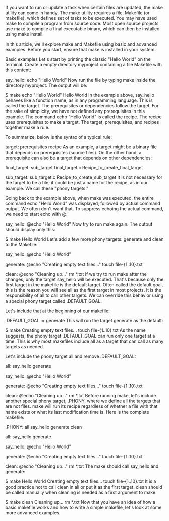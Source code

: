 If you want to run or update a task when certain files are updated, the make utility can come in handy. The make utility requires a file, Makefile (or makefile), which defines set of tasks to be executed. You may have used make to compile a program from source code. Most open source projects use make to compile a final executable binary, which can then be installed using make install.

In this article, we'll explore make and Makefile using basic and advanced examples. Before you start, ensure that make is installed in your system.

Basic examples
Let's start by printing the classic "Hello World" on the terminal. Create a empty directory myproject containing a file Makefile with this content:

say_hello:
        echo "Hello World"
Now run the file by typing make inside the directory myproject. The output will be:

$ make
echo "Hello World"
Hello World
In the example above, say_hello behaves like a function name, as in any programming language. This is called the target. The prerequisites or dependencies follow the target. For the sake of simplicity, we have not defined any prerequisites in this example. The command echo "Hello World" is called the recipe. The recipe uses prerequisites to make a target. The target, prerequisites, and recipes together make a rule.

To summarize, below is the syntax of a typical rule:

target: prerequisites
<TAB> recipe
As an example, a target might be a binary file that depends on prerequisites (source files). On the other hand, a prerequisite can also be a target that depends on other dependencies:

final_target: sub_target final_target.c
	Recipe_to_create_final_target

sub_target: sub_target.c
	Recipe_to_create_sub_target
It is not necessary for the target to be a file; it could be just a name for the recipe, as in our example. We call these "phony targets."

Going back to the example above, when make was executed, the entire command echo "Hello World" was displayed, followed by actual command output. We often don't want that. To suppress echoing the actual command, we need to start echo with @:

say_hello:
        @echo "Hello World"
Now try to run make again. The output should display only this:

$ make
Hello World
Let's add a few more phony targets: generate and clean to the Makefile:

say_hello:
        @echo "Hello World"

generate:
	@echo "Creating empty text files..."
	touch file-{1..10}.txt

clean:
	@echo "Cleaning up..."
	rm *.txt
If we try to run make after the changes, only the target say_hello will be executed. That's because only the first target in the makefile is the default target. Often called the default goal, this is the reason you will see all as the first target in most projects. It is the responsibility of all to call other targets. We can override this behavior using a special phony target called .DEFAULT_GOAL.

Let's include that at the beginning of our makefile:

.DEFAULT_GOAL := generate
This will run the target generate as the default:

$ make
Creating empty text files...
touch file-{1..10}.txt
As the name suggests, the phony target .DEFAULT_GOAL can run only one target at a time. This is why most makefiles include all as a target that can call as many targets as needed.

Let's include the phony target all and remove .DEFAULT_GOAL:

all: say_hello generate

say_hello:
	@echo "Hello World"

generate:
	@echo "Creating empty text files..."
	touch file-{1..10}.txt

clean:
	@echo "Cleaning up..."
	rm *.txt
Before running make, let's include another special phony target, .PHONY, where we define all the targets that are not files. make will run its recipe regardless of whether a file with that name exists or what its last modification time is. Here is the complete makefile:

.PHONY: all say_hello generate clean

all: say_hello generate

say_hello:
	@echo "Hello World"

generate:
	@echo "Creating empty text files..."
	touch file-{1..10}.txt

clean:
	@echo "Cleaning up..."
	rm *.txt
The make should call say_hello and generate:

$ make
Hello World
Creating empty text files...
touch file-{1..10}.txt
It is a good practice not to call clean in all or put it as the first target. clean should be called manually when cleaning is needed as a first argument to make:

$ make clean
Cleaning up...
rm *.txt
Now that you have an idea of how a basic makefile works and how to write a simple makefile, let's look at some more advanced examples.
